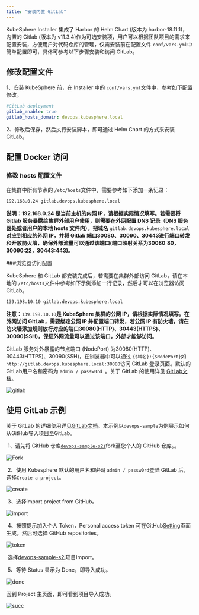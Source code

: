 ```yaml
---
title: "安装内置 GitLab" 
---
```


​KubeSphere Installer 集成了 Harbor 的 Helm Chart (版本为 harbor-18.11.1)，内置的 Gitlab (版本为 v11.3.4)作为可选安装项，用户可以根据团队项目的需求来配置安装，方便用户对代码仓库的管理，仅需安装前在配置文件 `conf/vars.yml`中简单配置即可，具体可参考以下步骤安装和访问 GitLab。

## 修改配置文件

1、安装 KubeSphere 前，在 Installer 中的 `conf/vars.yml`文件中，参考如下配置修改。

```conf/vars.yml
#GitLab deployment
gitlab_enable: true
gitlab_hosts_domain: devops.kubesphere.local
```

2、修改后保存，然后执行安装脚本，即可通过 Helm Chart 的方式来安装 GitLab。

## 配置 Docker 访问

### 修改 hosts 配置文件

在集群中所有节点的 `/etc/hosts`文件中，需要参考如下添加一条记录：

```bash
192.168.0.24 gitlab.devops.kubesphere.local
```

**说明：192.168.0.24 是当前主机的内网 IP，请根据实际情况填写。若需要将 Gitlab 服务暴露给集群外部用户使用，则需要在外网配置 DNS 记录（DNS 服务器处或者用户的本地 hosts 文件内），把域名** `gitlab.devops.kubesphere.local`**对应到相应的外网 IP，并将 Gitlab 端口30080、30090、30443进行端口转发和开放防火墙，确保外部流量可以通过该端口(端口映射关系为30080:80，30090:22，30443:443)。**

###浏览器访问配置

KubeSphere 和 GitLab 都安装完成后，若需要在集群外部访问 GitLab，请在本地的 `/etc/hosts`文件中参考如下示例添加一行记录，然后才可以在浏览器访问GitLab。

```bash
139.198.10.10 gitlab.devops.kubesphere.local
```

**注意：**`139.198.10.10`**是 KubeSphere 集群的公网 IP，请根据实际情况填写。在外网访问 GitLab，需要绑定公网 IP 并配置端口转发，若公网 IP 有防火墙，请在防火墙添加规则放行对应的端口30080(HTTP)、30443(HTTPS)、30090(SSH)，保证外网流量可以通过该端口，外部才能够访问。**

GitLab 服务对外暴露的节点端口 (NodePort) 为30080(HTTP)、30443(HTTPS)、30090(SSH)，在浏览器中可以通过 `{$域名}:{$NodePort}`如 `http://gitlab.devops.kubesphere.local:30080`访问 GitLab 登录页面。默认的GitLab用户名和密码为 `admin / passw0rd `。关于 GitLab 的使用详见 [GitLab文档](<https://docs.gitlab.com/ee/README.html>)。

![gitlab](https://kubesphere-docs.pek3b.qingstor.com/png/gitlab-gitlab.png)

## 使用 GitLab 示例

​关于 GitLab 的详细使用详见[GitLab文档](<https://docs.gitlab.com/ee/README.html>)。本示例以`devops-sample`为例展示如何从GitHub导入项目至GitLab。

​	1、请先将 GitHub 仓库[`devops-sample-s2i`](<https://github.com/kubesphere/devops-sample-s2i>)fork至您个人的 GitHub 仓库。。

![Fork](https://kubesphere-docs.pek3b.qingstor.com/png/gitlab-Fork.png)



​	2、使用 Kubesphere 默认的用户名和密码 `admin / passw0rd`登陆 GitLab 后，选择`Create a project`。

![create](https://kubesphere-docs.pek3b.qingstor.com/png/gitlab-create.png)

​	3、选择import project from GitHub。

![import](https://kubesphere-docs.pek3b.qingstor.com/png/gitlab-import.png)

​	4、按照提示加入个人 Token，Personal access token 可在GitHub[Setting](<https://github.com/settings/tokens/new>)页面生成。然后可选择 GitHub repositories。

![token](https://kubesphere-docs.pek3b.qingstor.com/png/gitlab-token.png)

​	选择[devops-sample-s2i](https://github.com/kubesphere/devops-sample-s2i)项目Import。

​	5、等待 Status 显示为 Done，即导入成功。

![done](https://kubesphere-docs.pek3b.qingstor.com/png/gitlab-done.png)

回到 Project 主页面，即可看到项目导入成功。

![succ](https://kubesphere-docs.pek3b.qingstor.com/png/gitlab-succ.png)